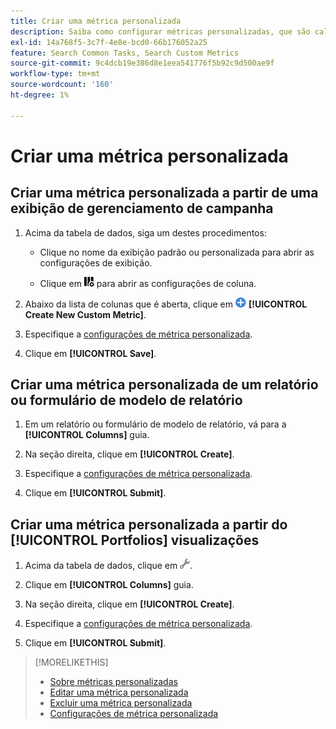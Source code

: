 ```yaml
---
title: Criar uma métrica personalizada
description: Saiba como configurar métricas personalizadas, que são calculadas a partir das métricas padrão.
exl-id: 14a768f5-3c7f-4e8e-bcd0-66b176052a25
feature: Search Common Tasks, Search Custom Metrics
source-git-commit: 9c4dcb19e386d8e1eea541776f5b92c9d500ae9f
workflow-type: tm+mt
source-wordcount: '160'
ht-degree: 1%

---
```


# Criar uma métrica personalizada

## Criar uma métrica personalizada a partir de uma exibição de gerenciamento de campanha

1. Acima da tabela de dados, siga um destes procedimentos:

   * Clique no nome da exibição padrão ou personalizada para abrir as configurações de exibição.

   * Clique em ![Colunas personalizadas](/help/search-social-commerce/assets/custom-columns.png "Colunas personalizadas") para abrir as configurações de coluna.

1. Abaixo da lista de colunas que é aberta, clique em ![Criar nova métrica personalizada](/help/search-social-commerce/assets/add.png) **[!UICONTROL Create New Custom Metric]**.

1. Especifique a [configurações de métrica personalizada](custom-metric-settings.md).

1. Clique em **[!UICONTROL Save]**.

## Criar uma métrica personalizada de um relatório ou formulário de modelo de relatório

1. Em um relatório ou formulário de modelo de relatório, vá para a **[!UICONTROL Columns]** guia.

1. Na seção direita, clique em **[!UICONTROL Create]**.

1. Especifique a [configurações de métrica personalizada](custom-metric-settings.md).

1. Clique em **[!UICONTROL Submit]**.

## Criar uma métrica personalizada a partir do [!UICONTROL Portfolios] visualizações

1. Acima da tabela de dados, clique em ![Editar Modo de Exibição Selecionado](/help/search-social-commerce/assets/view-settings.png "Editar Modo de Exibição Selecionado").

1. Clique em **[!UICONTROL Columns]** guia.

1. Na seção direita, clique em **[!UICONTROL Create]**.

1. Especifique a [configurações de métrica personalizada](custom-metric-settings.md).

1. Clique em **[!UICONTROL Submit]**.

>[!MORELIKETHIS]
>
>* [Sobre métricas personalizadas](custom-metric-about.md)
>* [Editar uma métrica personalizada](custom-metric-edit.md)
>* [Excluir uma métrica personalizada](custom-metric-delete.md)
>* [Configurações de métrica personalizada](custom-metric-settings.md)
